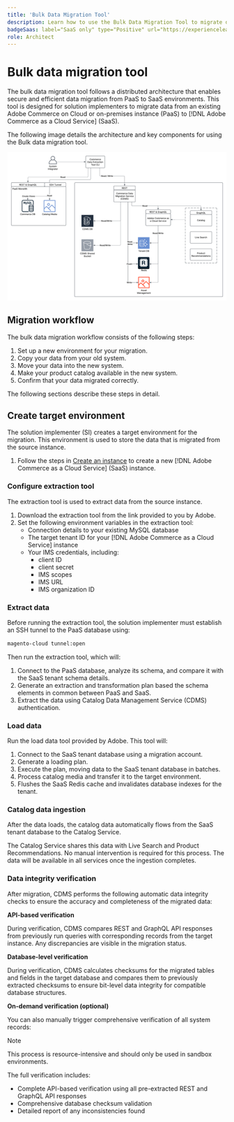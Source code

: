 ```yaml
---
title: 'Bulk Data Migration Tool'
description: Learn how to use the Bulk Data Migration Tool to migrate data from your existing Adobe Commerce on Cloud or on-premises instance to [!DNL Adobe Commerce as a Cloud Service].
badgeSaas: label="SaaS only" type="Positive" url="https://experienceleague.adobe.com/en/docs/commerce/user-guides/product-solutions" tooltip="Applies to Adobe Commerce as a Cloud Service and Adobe Commerce Optimizer projects only (Adobe-managed SaaS infrastructure)."
role: Architect
---
```


# Bulk data migration tool

The bulk data migration tool follows a distributed architecture that enables secure and efficient data migration from PaaS to SaaS environments. This tool is designed for solution implementers to migrate data from an existing Adobe Commerce on Cloud or on-premises instance (PaaS) to [!DNL Adobe Commerce as a Cloud Service] (SaaS). 

The following image details the architecture and key components for using the Bulk data migration tool.

![Bulk Data Migration Tool architecture](../assets/bulk-data-diagram.png)

## Migration workflow

The bulk data migration workflow consists of the following steps:

1. Set up a new environment for your migration.
1. Copy your data from your old system.
1. Move your data into the new system.
1. Make your product catalog available in the new system.
1. Confirm that your data migrated correctly.

The following sections describe these steps in detail.

## Create target environment

The solution implementer (SI) creates a target environment for the migration. This environment is used to store the data that is migrated from the source instance.

1. Follow the steps in [Create an instance](../getting-started.md#create-an-instance) to create a new [!DNL Adobe Commerce as a Cloud Service] (SaaS) instance.

### Configure extraction tool

The extraction tool is used to extract data from the source instance.

1. Download the extraction tool from the link provided to you by Adobe.
1. Set the following environment variables in the extraction tool:
   - Connection details to your existing MySQL database
   - The target tenant ID for your [!DNL Adobe Commerce as a Cloud Service] instance
   - Your IMS credentials, including:
      - client ID
      - client secret
      - IMS scopes
      - IMS URL
      - IMS organization ID

### Extract data

Before running the extraction tool, the solution implementer must establish an SSH tunnel to the PaaS database using:

```bash
magento-cloud tunnel:open
```

Then run the extraction tool, which will: 

1. Connect to the PaaS database, analyze its schema, and compare it with the SaaS tenant schema details.
1. Generate an extraction and transformation plan based the schema elements in common between PaaS and SaaS.
1. Extract the data using Catalog Data Management Service (CDMS) authentication.

### Load data

Run the load data tool provided by Adobe. This tool will:

1. Connect to the SaaS tenant database using a migration account.
1. Generate a loading plan.
1. Execute the plan, moving data to the SaaS tenant database in batches.
1. Process catalog media and transfer it to the target environment.
1. Flushes the SaaS Redis cache and invalidates database indexes for the tenant.

### Catalog data ingestion

After the data loads, the catalog data automatically flows from the SaaS tenant database to the Catalog Service.

The Catalog Service shares this data with Live Search and Product Recommendations. No manual intervention is required for this process. The data will be available in all services once the ingestion completes.

### Data integrity verification

After migration, CDMS performs the following automatic data integrity checks to ensure the accuracy and completeness of the migrated data:

**API-based verification**

During verification, CDMS compares REST and GraphQL API responses from previously run queries with corresponding records from the target instance. Any discrepancies are visible in the migration status.

**Database-level verification**

During verification, CDMS calculates checksums for the migrated tables and fields in the target database and compares them to previously extracted checksums to ensure bit-level data integrity for compatible database structures.

**On-demand verification (optional)**

You can also manually trigger comprehensive verification of all system records:

> [!NOTE]
>
> This process is resource-intensive and should only be used in sandbox environments.

The full verification includes:

- Complete API-based verification using all pre-extracted REST and GraphQL API responses
- Comprehensive database checksum validation
- Detailed report of any inconsistencies found
